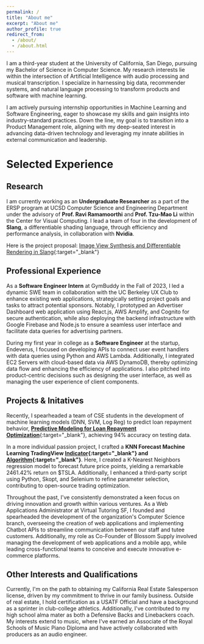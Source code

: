 ```yaml
---
permalink: /
title: "About me"
excerpt: "About me"
author_profile: true
redirect_from: 
  - /about/
  - /about.html
---
```


I am a third-year student at the University of California, San Diego, pursuing my Bachelor of Science in Computer Science. My research interests lie within the intersection of Artificial Intelligence with audio processing and musical transcription. I specialize in harnessing big data, recommender systems, and natural language processing to transform products and software with machine learning.

I am actively pursuing internship opportunities in Machine Learning and Software Engineering, eager to showcase my skills and gain insights into industry-standard practices. Down the line, my goal is to transition into a Product Management role, aligning with my deep-seated interest in advancing data-driven technology and leveraging my innate abilities in external communication and leadership.

# Selected Experience
## Research
I am currently working as an **Undergraduate Researcher** as a part of the ERSP program at UCSD Computer Science and Engineering Department under the advisory of **Prof. Ravi Ramamoorthi** and **Prof. Tzu-Mao Li** within the Center for Visual Computing. I lead a team of four in the development of **Slang**, a differentiable shading language, through efficiency and performance analysis, in collaboration with **Nvidia**. 

Here is the project proposal: [Image View Synthesis and Differentiable Rendering in Slang](../files/Li_Ramamoorthi_ERSP_2023_Proposal.pdf){:target="_blank"}

## Professional Experience
As a **Software Engineer Intern** at GymBuddy in the Fall of 2023, I led a dynamic SWE team in collaboration with the UC Berkeley UX Club to enhance existing web applications, strategically setting project goals and tasks to attract potential sponsors. Notably, I prototyped an Advertiser Dashboard web application using React.js, AWS Amplify, and Cognito for secure authentication, while also deploying the backend infrastructure with Google Firebase and Node.js to ensure a seamless user interface and facilitate data queries for advertising partners. 

During my first year in college as a **Software Engineer** at the startup, Endeverus, I focused on developing APIs to connect user event handlers with data queries using Python and AWS Lambda. Additionally, I integrated EC2 Servers with cloud-based data via AWS DynamoDB, thereby optimizing data flow and enhancing the efficiency of applications. I also pitched into product-centric decisions such as designing the user interface, as well as managing the user experience of client components.

## Projects & Initatives 

Recently, I spearheaded a team of CSE students in the development of machine learning models (DNN, SVM, Log Reg) to predict loan repayment behavior, [**Predictive Modeling for Loan Repayment Optimization**](https://github.com/austintnguyen/CSE151A_Project){:target="_blank"}, achieving 94% accuracy on testing data. 

In a more individual passion project, I crafted a **KNN Forecast Machine Learning TradingView [Indicator](https://www.tradingview.com/script/GqgkdNKV-Machine-Learning-kNN-Euclidean-Forecast-SMA-Indicator/){:target="_blank"} and [Algorithm](https://www.tradingview.com/script/Ae7HsWpm-kNN-ML-EMA-Ribbon-Trend-Forecast-Strategy/){:target="_blank"}**. Here, I created a K-Nearest Neighbors regression model to forecast future price points, yielding a remarkable 2461.42% return on $TSLA. Additionally, I enhanced a third-party script using Python, Skopt, and Selenium to refine parameter selection, contributing to open-source trading optimization.

Throughout the past, I've consistently demonstrated a keen focus on driving innovation and growth within various ventures. As a Web Applications Administrator at Virtual Tutoring SF, I founded and spearheaded the development of the organization's Computer Science branch, overseeing the creation of web applications and implementing Chatbot APIs to streamline communication between our staff and tutee customers. Additionally, my role as Co-Founder of Blossom Supply involved managing the development of web applications and a mobile app, while leading cross-functional teams to conceive and execute innovative e-commerce platforms.

## Other Interests and Qualifications
Currently, I'm on the path to obtaining my California Real Estate Salesperson license, driven by my commitment to thrive in our family business. Outside of real estate, I hold certification as a USATF Official and have a background as a sprinter in club-college athletics. Additionally, I've contributed to my high school alma mater as both a Defensive Backs and Linebackers coach. My interests extend to music, where I've earned an Associate of the Royal Schools of Music Piano Diploma and have actively collaborated with producers as an audio engineer.







